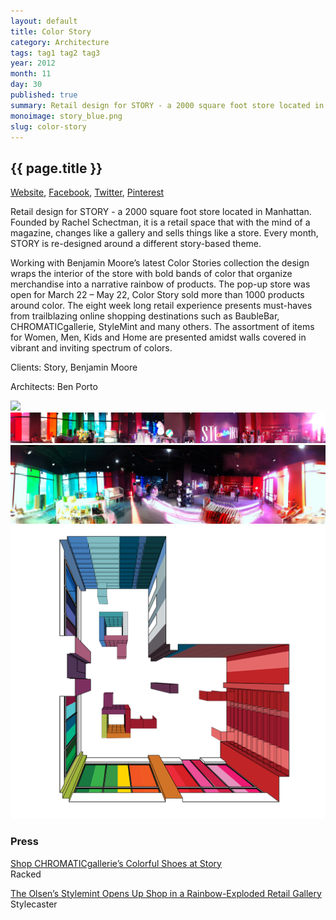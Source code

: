 ```yaml
---
layout: default
title: Color Story
category: Architecture
tags: tag1 tag2 tag3
year: 2012
month: 11
day: 30
published: true
summary: Retail design for STORY - a 2000 square foot store located in Manhattan. Founded by Rachel Schectman, it is a retail space that with the mind of a magazine, changes like a gallery and sells things like a store.  Every month, STORY is re-designed around a different story-based theme.
monoimage: story_blue.png
slug: color-story
---
```


<div class="container project-page">
	<div class="row-fluid project-header">	
		<div class="span8 offset4">
		  <h2>{{ page.title }}</h2>
		  <div class="project-links standard">
		  	<a class="inline" href="http://www.experimentsinmotion.com" target="_blank">Website</a>, <a class="inline" href="http://www.experimentsinmotion.com" target="_blank">Facebook</a>, <a class="inline" href="http://www.experimentsinmotion.com" target="_blank">Twitter</a>, <a class="inline" href="http://www.experimentsinmotion.com" target="_blank">Pinterest</a>
		  </div><!-- /.project-links -->
		  <div class="project-description">
		  	<p>Retail design for STORY - a 2000 square foot store located in Manhattan. Founded by Rachel Schectman, it is a retail space that with the mind of a magazine, changes like a gallery and sells things like a store.  Every month, STORY is re-designed around a different story-based theme.</p>
		  	<p>Working with Benjamin Moore’s latest Color Stories collection the design wraps the interior of the store with bold bands of color that organize merchandise into a narrative rainbow of products. The pop-up store was open for March 22 – May 22,  Color Story sold more than 1000 products around color.  The eight week long retail experience presents must-haves from trailblazing online shopping destinations such as BaubleBar, CHROMATICgallerie, StyleMint and many others. The assortment of items for Women, Men, Kids and Home are presented amidst walls covered in vibrant and inviting spectrum of colors.</p>
		  </div><!-- /.project-description -->
		  <div class="project-addendum">
		  	<p>Clients: Story, Benjamin Moore</p>
			<p>Architects: Ben Porto</p>
		  </div><!-- /.project-addendum -->
		</div><!-- /.span8 -->
	</div><!-- /.project-header -->
	<div class="container project-gallery">
		<div class="row-fluid">
			<div class="span16 gallery-image">
				<img src="/img/projects/story/story_logo.png">
			</div>
		</div>
		<div class="row-fluid">
			<div class="span16 gallery-image">
				<img src="/img/projects/story/story0.jpg">
			</div>
		</div>
		<div class="row-fluid">
			<div class="span16 gallery-image">
				<img src="/img/projects/story/story1.jpg">
			</div>
		</div>
		<div class="row-fluid">
			<div class="span16 gallery-image">
				<img src="/img/projects/story/story2.png">
			</div>
		</div>
	</div><!-- /.project-gallery -->
	<div class="container project-press standard">
		<div class="row-fluid">
			<div class="span8">
				<h3>Press</h3>
				<p>
					<a target="_blank" href="http://ny.racked.com/archives/2012/04/13/shop_chromaticgalleries_colorful_shoes_at_the_story_popup.php">Shop CHROMATICgallerie’s Colorful Shoes at Story</a><br>
					Racked
				</p>
				<p>
					<a target="_blank" href="http://news.stylecaster.com/story-brings-kind-shopping-experience/">The Olsen’s Stylemint Opens Up Shop in a Rainbow-Exploded Retail Gallery</a><br>
					Stylecaster
				</p>
			</div>
		</div>
	</div>
</div><!-- /.container .project-page -->

